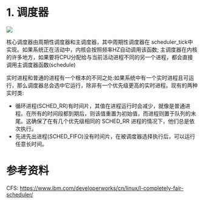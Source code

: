 # 1. 调度器 #

![](/kvm_blog/files/kernel/sched_class.jpg)

核心调度器由周期性调度器和主调度器，其中周期性调度器在 scheduler_tick中实现。如果系统正在活动中，内核会按照频率HZ自动调用该函数; 主调度器在内核的许多地方，如果要将CPU分配给与当前活动进程不同的另一个进程，都会直接调用主调度器函数(schedule)

实时进程和普通的进程有一个根本的不同之处:如果系统中有一个实时进程且可运行，那么调度器总会选中它运行，除非有一个优先级更高的实时进程。现有的两种实时类:

- 循环进程(SCHED_RR)有时间片，其值在进程运行时会减少，就像是普通进程。在所有的时间段都到期后，则该值重置为初始值，而进程则置于队列的末尾。这确保了在有几个优先级相同的 SCHED_RR 进程的情况下，他们总是依次执行。
- 先进先出进程(SCHED_FIFO)没有时间片，在被调度器选择执行后，可以运行任意长时间。


# 参考资料 #

CFS: https://www.ibm.com/developerworks/cn/linux/l-completely-fair-scheduler/
